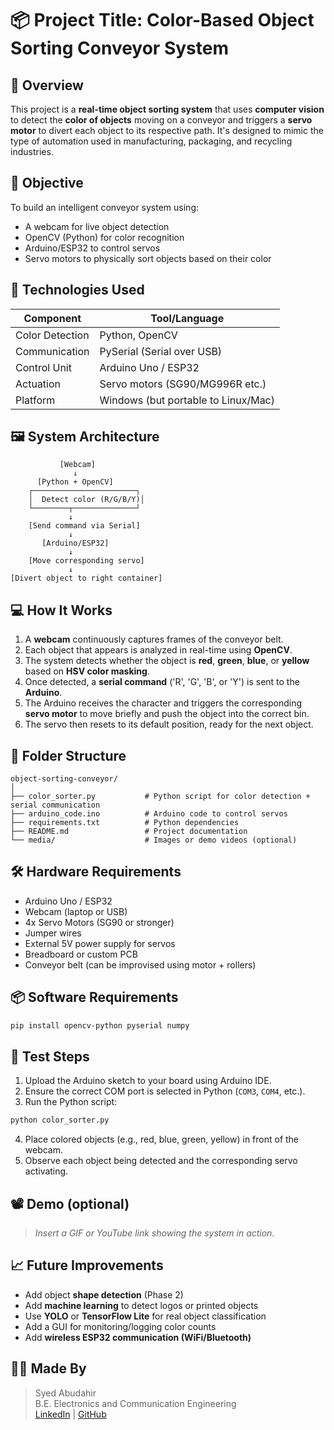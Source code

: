 
# 📦 Project Title: **Color-Based Object Sorting Conveyor System**

## 🧠 Overview

This project is a **real-time object sorting system** that uses **computer vision** to detect the **color of objects** moving on a conveyor and triggers a **servo motor** to divert each object to its respective path. It's designed to mimic the type of automation used in manufacturing, packaging, and recycling industries.

## 🎯 Objective

To build an intelligent conveyor system using:
- A webcam for live object detection
- OpenCV (Python) for color recognition
- Arduino/ESP32 to control servos
- Servo motors to physically sort objects based on their color

## 🔧 Technologies Used

| Component          | Tool/Language            |
|-------------------|--------------------------|
| Color Detection    | Python, OpenCV           |
| Communication      | PySerial (Serial over USB) |
| Control Unit       | Arduino Uno / ESP32      |
| Actuation          | Servo motors (SG90/MG996R etc.) |
| Platform           | Windows (but portable to Linux/Mac) |

## 🖼️ System Architecture

```
           [Webcam]
              ↓
      [Python + OpenCV]
    ┌───────────────────────┐
    │  Detect color (R/G/B/Y)│
    └────────┬──────────────┘
             ↓
    [Send command via Serial]
             ↓
       [Arduino/ESP32]
             ↓
    [Move corresponding servo]
             ↓
[Divert object to right container]
```

## 💻 How It Works

1. A **webcam** continuously captures frames of the conveyor belt.
2. Each object that appears is analyzed in real-time using **OpenCV**.
3. The system detects whether the object is **red**, **green**, **blue**, or **yellow** based on **HSV color masking**.
4. Once detected, a **serial command** ('R', 'G', 'B', or 'Y') is sent to the **Arduino**.
5. The Arduino receives the character and triggers the corresponding **servo motor** to move briefly and push the object into the correct bin.
6. The servo then resets to its default position, ready for the next object.

## 📂 Folder Structure

```
object-sorting-conveyor/
│
├── color_sorter.py           # Python script for color detection + serial communication
├── arduino_code.ino          # Arduino code to control servos
├── requirements.txt          # Python dependencies
├── README.md                 # Project documentation
└── media/                    # Images or demo videos (optional)
```

## 🛠️ Hardware Requirements

- Arduino Uno / ESP32
- Webcam (laptop or USB)
- 4x Servo Motors (SG90 or stronger)
- Jumper wires
- External 5V power supply for servos
- Breadboard or custom PCB
- Conveyor belt (can be improvised using motor + rollers)

## 📦 Software Requirements

```bash
pip install opencv-python pyserial numpy
```

## 🧪 Test Steps

1. Upload the Arduino sketch to your board using Arduino IDE.
2. Ensure the correct COM port is selected in Python (`COM3`, `COM4`, etc.).
3. Run the Python script:
```bash
python color_sorter.py
```
4. Place colored objects (e.g., red, blue, green, yellow) in front of the webcam.
5. Observe each object being detected and the corresponding servo activating.

## 📽️ Demo (optional)

> *Insert a GIF or YouTube link showing the system in action.*

## 📈 Future Improvements

- Add object **shape detection** (Phase 2)
- Add **machine learning** to detect logos or printed objects
- Use **YOLO** or **TensorFlow Lite** for real object classification
- Add a GUI for monitoring/logging color counts
- Add **wireless ESP32 communication (WiFi/Bluetooth)**

## 👨‍💻 Made By

> Syed Abudahir  
> B.E. Electronics and Communication Engineering  
> [LinkedIn](https://www.linkedin.com/in/syed-abudahir-a-44b076237/) | [GitHub](https://github.com/sye2003)
